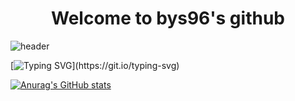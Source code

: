 <div align="center">
  <h1>Welcome to bys96's github</h1>
</div>

![header](https://capsule-render.vercel.app/api?type=rounded&color=auto&height=200&section=header&text=HELLO&fontSize=90)

[![Typing SVG](https://readme-typing-svg.demolab.com?font=Fira+Code&pause=1000&color=98F7A1&random=false&width=435&lines=This+is+best+site+for+development.)](https://git.io/typing-svg)



[![Anurag's GitHub stats](https://github-readme-stats.vercel.app/api?username=byunyoonseok)](https://github.com/anuraghazra/github-readme-stats)
